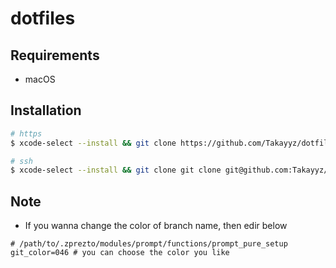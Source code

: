 # dotfiles
## Requirements
- macOS

## Installation
```sh
# https
$ xcode-select --install && git clone https://github.com/Takayyz/dotfiles.git && cd dotfiles && ./setup.sh

# ssh
$ xcode-select --install && git clone git clone git@github.com:Takayyz/dotfiles.git && cd dotfiles && ./setup.sh
```

## Note
- If you wanna change the color of branch name, then edir below
```
# /path/to/.zprezto/modules/prompt/functions/prompt_pure_setup
git_color=046 # you can choose the color you like
```

